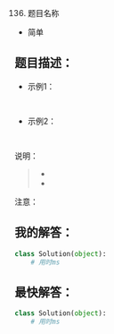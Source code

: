 136. 题目名称

- 简单

## 题目描述：


- 示例1：
```


```

- 示例2：
```


```
说明：
> - 
> - 

注意：
>

## 我的解答：
``` python
class Solution(object):
    # 用时ms

```

## 最快解答：
``` python
class Solution(object):
    # 用时ms

```
